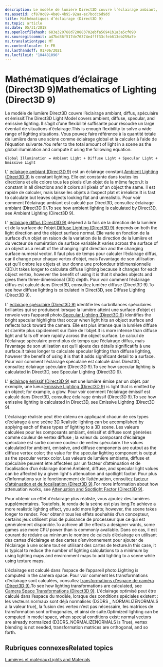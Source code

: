 ```yaml
---
description: Le modèle de lumière Direct3D couvre l’éclairage ambiant, diffus, spéculaire et émissif.
ms.assetid: cf870c89-4be0-4b95-92aa-ec7bcdc6d9dd
title: Mathématiques d’éclairage (Direct3D 9)
ms.topic: article
ms.date: 05/31/2018
ms.openlocfilehash: 683e320788d720883702ebfa56941b1a3a5cf090
ms.sourcegitcommit: a47bd86f517de76374e4fff33cfeb613eb259a7e
ms.translationtype: MT
ms.contentlocale: fr-FR
ms.lasthandoff: 01/06/2021
ms.locfileid: "104481096"
---
```

# <a name="mathematics-of-lighting-direct3d-9"></a><span data-ttu-id="3bc08-103">Mathématiques d’éclairage (Direct3D 9)</span><span class="sxs-lookup"><span data-stu-id="3bc08-103">Mathematics of Lighting (Direct3D 9)</span></span>

<span data-ttu-id="3bc08-104">Le modèle de lumière Direct3D couvre l’éclairage ambiant, diffus, spéculaire et émissif.</span><span class="sxs-lookup"><span data-stu-id="3bc08-104">The Direct3D Light Model covers ambient, diffuse, specular, and emissive lighting.</span></span> <span data-ttu-id="3bc08-105">Il s’agit d’une flexibilité suffisante pour résoudre un large éventail de situations d’éclairage.</span><span class="sxs-lookup"><span data-stu-id="3bc08-105">This is enough flexibility to solve a wide range of lighting situations.</span></span> <span data-ttu-id="3bc08-106">Vous pouvez faire référence à la quantité totale de lumière dans une scène comme éclairage global et la calculer à l’aide de l’équation suivante.</span><span class="sxs-lookup"><span data-stu-id="3bc08-106">You refer to the total amount of light in a scene as the global illumination and compute it using the following equation.</span></span>


```
Global Illumination = Ambient Light + Diffuse Light + Specular Light + Emissive Light 
```



<span data-ttu-id="3bc08-107">L' [éclairage ambiant (Direct3D 9)](ambient-lighting.md) est un éclairage constant.</span><span class="sxs-lookup"><span data-stu-id="3bc08-107">[Ambient Lighting (Direct3D 9)](ambient-lighting.md) is constant lighting.</span></span> <span data-ttu-id="3bc08-108">Elle est constante dans toutes les directions et elle colore tous les pixels d’un objet de la même façon.</span><span class="sxs-lookup"><span data-stu-id="3bc08-108">It is constant in all directions and it colors all pixels of an object the same.</span></span> <span data-ttu-id="3bc08-109">Il est rapide de calculer, mais laisse les objets à l’aspect plat et irréaliste.</span><span class="sxs-lookup"><span data-stu-id="3bc08-109">It is fast to calculate but leaves objects looking flat and unrealistic.</span></span> <span data-ttu-id="3bc08-110">Pour voir comment l’éclairage ambiant est calculé par Direct3D, consultez éclairage ambiant (Direct3D 9).</span><span class="sxs-lookup"><span data-stu-id="3bc08-110">To see how ambient lighting is calculated by Direct3D, see Ambient Lighting (Direct3D 9).</span></span>

<span data-ttu-id="3bc08-111">L' [éclairage diffus (Direct3D 9)](diffuse-lighting.md) dépend à la fois de la direction de la lumière et de la surface de l’objet.</span><span class="sxs-lookup"><span data-stu-id="3bc08-111">[Diffuse Lighting (Direct3D 9)](diffuse-lighting.md) depends on both the light direction and the object surface normal.</span></span> <span data-ttu-id="3bc08-112">Elle varie en fonction de la surface d’un objet en raison de la variation de la direction de la lumière et du vecteur de numération de surface variable.</span><span class="sxs-lookup"><span data-stu-id="3bc08-112">It varies across the surface of an object as a result of the changing light direction and the changing surface numeral vector.</span></span> <span data-ttu-id="3bc08-113">Il faut plus de temps pour calculer l’éclairage diffus, car il change pour chaque vertex d’objet, mais l’avantage de son utilisation est qu’il ombre les objets et leur donne une profondeur tridimensionnelle (3D).</span><span class="sxs-lookup"><span data-stu-id="3bc08-113">It takes longer to calculate diffuse lighting because it changes for each object vertex, however the benefit of using it is that it shades objects and gives them three-dimensional (3D) depth.</span></span> <span data-ttu-id="3bc08-114">Pour voir comment l’éclairage diffus est calculé dans Direct3D, consultez lumière diffuse (Direct3D 9).</span><span class="sxs-lookup"><span data-stu-id="3bc08-114">To see how diffuse lighting is calculated in Direct3D, see Diffuse Lighting (Direct3D 9).</span></span>

<span data-ttu-id="3bc08-115">L' [éclairage spéculaire (Direct3D 9)](specular-lighting.md) identifie les surbrillances spéculaires brillantes qui se produisent lorsque la lumière atteint une surface d’objet et renvoie vers l’appareil photo.</span><span class="sxs-lookup"><span data-stu-id="3bc08-115">[Specular Lighting (Direct3D 9)](specular-lighting.md) identifies the bright specular highlights that occur when light hits an object surface and reflects back toward the camera.</span></span> <span data-ttu-id="3bc08-116">Elle est plus intense que la lumière diffuse et s’arrête plus rapidement sur l’aire de l’objet.</span><span class="sxs-lookup"><span data-stu-id="3bc08-116">It is more intense than diffuse light and falls off more rapidly across the object surface.</span></span> <span data-ttu-id="3bc08-117">Le calcul de l’éclairage spéculaire prend plus de temps que l’éclairage diffus, mais l’avantage de son utilisation est qu’il ajoute des détails significatifs à une surface.</span><span class="sxs-lookup"><span data-stu-id="3bc08-117">It takes longer to calculate specular lighting than diffuse lighting, however the benefit of using it is that it adds significant detail to a surface.</span></span> <span data-ttu-id="3bc08-118">Pour voir comment l’éclairage spéculaire est calculé dans Direct3D, consultez éclairage spéculaire (Direct3D 9).</span><span class="sxs-lookup"><span data-stu-id="3bc08-118">To see how specular lighting is calculated in Direct3D, see Specular Lighting (Direct3D 9).</span></span>

<span data-ttu-id="3bc08-119">L' [éclairage émissif (Direct3D 9)](emissive-lighting.md) est une lumière émise par un objet. par exemple, une lueur.</span><span class="sxs-lookup"><span data-stu-id="3bc08-119">[Emissive Lighting (Direct3D 9)](emissive-lighting.md) is light that is emitted by an object; for example, a glow.</span></span> <span data-ttu-id="3bc08-120">Pour voir comment l’éclairage émissif est calculé dans Direct3D, consultez éclairage émissif (Direct3D 9).</span><span class="sxs-lookup"><span data-stu-id="3bc08-120">To see how emissive lighting is calculated in Direct3D, see Emissive Lighting (Direct3D 9).</span></span>

<span data-ttu-id="3bc08-121">L’éclairage réaliste peut être obtenu en appliquant chacun de ces types d’éclairage à une scène 3D.</span><span class="sxs-lookup"><span data-stu-id="3bc08-121">Realistic lighting can be accomplished by applying each of these types of lighting to a 3D scene.</span></span> <span data-ttu-id="3bc08-122">Les valeurs calculées pour les composants ambiant, émissif et diffuse sont générées comme couleur de vertex diffuse ; la valeur du composant d’éclairage spéculaire est sortie comme couleur de vertex spéculaire.</span><span class="sxs-lookup"><span data-stu-id="3bc08-122">The values calculated for ambient, emissive, and diffuse components are output as the diffuse vertex color; the value for the specular lighting component is output as the specular vertex color.</span></span> <span data-ttu-id="3bc08-123">Les valeurs de lumière ambiante, diffuse et spéculaire peuvent être affectées par un facteur d’atténuation et de focalisation d’un éclairage donné.</span><span class="sxs-lookup"><span data-stu-id="3bc08-123">Ambient, diffuse, and specular light values can be affected by a given light's attenuation and spotlight factor.</span></span> <span data-ttu-id="3bc08-124">Pour plus d’informations sur le fonctionnement de l’atténuation, consultez [facteur d’atténuation et de focalisation (Direct3D 9)](attenuation-and-spotlight-factor.md).</span><span class="sxs-lookup"><span data-stu-id="3bc08-124">For more information about how attenuation works, see [Attenuation and Spotlight Factor (Direct3D 9)](attenuation-and-spotlight-factor.md).</span></span>

<span data-ttu-id="3bc08-125">Pour obtenir un effet d’éclairage plus réaliste, vous ajoutez des lumières supplémentaires. Toutefois, le rendu de la scène est plus long.</span><span class="sxs-lookup"><span data-stu-id="3bc08-125">To achieve a more realistic lighting effect, you add more lights; however, the scene takes longer to render.</span></span> <span data-ttu-id="3bc08-126">Pour obtenir tous les effets souhaités d’un concepteur, certains jeux utilisent plus de puissance de processeur que ce qui est généralement disponible.</span><span class="sxs-lookup"><span data-stu-id="3bc08-126">To achieve all the effects a designer wants, some games use more CPU power than is commonly available.</span></span> <span data-ttu-id="3bc08-127">Dans ce cas, il est courant de réduire au minimum le nombre de calculs d’éclairage en utilisant des cartes d’éclairage et des cartes d’environnement pour ajouter de l’éclairage à une scène tout en utilisant des cartes de texture.</span><span class="sxs-lookup"><span data-stu-id="3bc08-127">In this case, it is typical to reduce the number of lighting calculations to a minimum by using lighting maps and environment maps to add lighting to a scene while using texture maps.</span></span>

<span data-ttu-id="3bc08-128">L’éclairage est calculé dans l’espace de l’appareil photo.</span><span class="sxs-lookup"><span data-stu-id="3bc08-128">Lighting is computed in the camera space.</span></span> <span data-ttu-id="3bc08-129">Pour voir comment les transformations d’éclairage sont calculées, consultez [transformations d’espace de caméra (Direct3D 9)](camera-space-transformations.md).</span><span class="sxs-lookup"><span data-stu-id="3bc08-129">To see how lighting transformations are calculated, see [Camera Space Transformations (Direct3D 9)](camera-space-transformations.md).</span></span> <span data-ttu-id="3bc08-130">L’éclairage optimisé peut être calculé dans l’espace du modèle, lorsque des conditions spéciales existent : les vecteurs normaux sont déjà normalisés (D3DRS \_ NORMALIZENORMALS a la valeur true), la fusion des vertex n’est pas nécessaire, les matrices de transformation sont orthogonales, et ainsi de suite.</span><span class="sxs-lookup"><span data-stu-id="3bc08-130">Optimized lighting can be computed in model space, when special conditions exist: normal vectors are already normalized (D3DRS\_NORMALIZENORMALS is True), vertex blending is not needed, transformation matrices are orthogonal, and so forth.</span></span>

## <a name="related-topics"></a><span data-ttu-id="3bc08-131">Rubriques connexes</span><span class="sxs-lookup"><span data-stu-id="3bc08-131">Related topics</span></span>

<dl> <dt>

[<span data-ttu-id="3bc08-132">Lumières et matériaux</span><span class="sxs-lookup"><span data-stu-id="3bc08-132">Lights and Materials</span></span>](lights-and-materials.md)
</dt> </dl>

 

 



